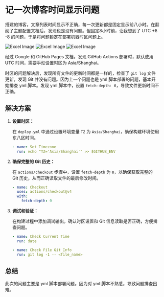 # 记一次博客时间显示问题

搭建的博客，文章列表时间显示不正确，每一次更新都是固定显示前八小时。在翻阅了主题配置文档后，发现也是没有问题。但固定8小时前，让我想到了 UTC +8 -8 的问题，于是将问题锁定在部署机器时区问题上。

![Excel Image](/public/assets/vlog_1.png)
![Excel Image](/public/assets/vlog_2.png)
![Excel Image](/public/assets/vlog_3.png)

经过 Google 和 GitHub Pages 文档，发现 GitHub Actions 部署时，默认使用 UTC 时间，需要手动设置时区为 Asia/Shanghai。

时区的问题解决后，发现所有文件的更新时间都是一样的，检查了 `git log` 文件更新，发现 Git 并没有问题。因为上一个问题也是 yml 脚本部署的问题，基本开始排查 yml 脚本。发现 yml 脚本中，设置 `fetch-depth: 0`，导致文件更新时间不正确。

## 解决方案

1. **设置时区：**

   在 `deploy.yml` 中通过设置环境变量 `TZ` 为 `Asia/Shanghai`，确保构建环境使用东八区时间。

   ```yaml
   - name: Set Timezone
     run: echo "TZ='Asia/Shanghai'" >> $GITHUB_ENV
   ```

2. **确保完整的 Git 历史：**

   在 `actions/checkout` 步骤中，设置 `fetch-depth` 为 `0`，以确保获取完整的 Git 历史，从而正确读取文件的最后修改时间。

   ```yaml
   - name: Checkout
     uses: actions/checkout@v4
     with:
       fetch-depth: 0
   ```

3. **调试和验证：**

   在构建过程中添加调试输出，确认时区设置和 Git 信息读取是否正确，方便排查问题。

   ```yaml
   - name: Check Current Time
     run: date

   - name: Check File Git Info
     run: git log -1 -- <file_name>
   ```

## 总结

此次的问题主要是 yml 脚本部署问题，因为对 yml 脚本不熟悉，导致问题排查困难。